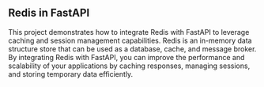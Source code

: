 ## Redis in FastAPI

This project demonstrates how to integrate Redis with FastAPI to leverage caching and session management capabilities. Redis is an in-memory data structure store that can be used as a database, cache, and message broker. By integrating Redis with FastAPI, you can improve the performance and scalability of your applications by caching responses, managing sessions, and storing temporary data efficiently.


